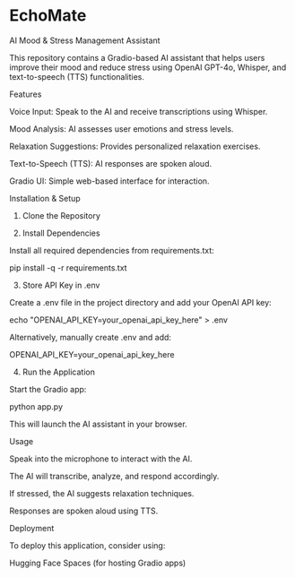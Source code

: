 # EchoMate

AI Mood & Stress Management Assistant

This repository contains a Gradio-based AI assistant that helps users improve their mood and reduce stress using OpenAI GPT-4o, Whisper, and text-to-speech (TTS) functionalities.

Features

Voice Input: Speak to the AI and receive transcriptions using Whisper.

Mood Analysis: AI assesses user emotions and stress levels.

Relaxation Suggestions: Provides personalized relaxation exercises.

Text-to-Speech (TTS): AI responses are spoken aloud.

Gradio UI: Simple web-based interface for interaction.

Installation & Setup

1. Clone the Repository

2. Install Dependencies

Install all required dependencies from requirements.txt:

pip install -q -r requirements.txt

3. Store API Key in .env

Create a .env file in the project directory and add your OpenAI API key:

echo "OPENAI_API_KEY=your_openai_api_key_here" > .env

Alternatively, manually create .env and add:

OPENAI_API_KEY=your_openai_api_key_here

4. Run the Application

Start the Gradio app:

python app.py

This will launch the AI assistant in your browser.

Usage

Speak into the microphone to interact with the AI.

The AI will transcribe, analyze, and respond accordingly.

If stressed, the AI suggests relaxation techniques.

Responses are spoken aloud using TTS.

Deployment

To deploy this application, consider using:

Hugging Face Spaces (for hosting Gradio apps)
